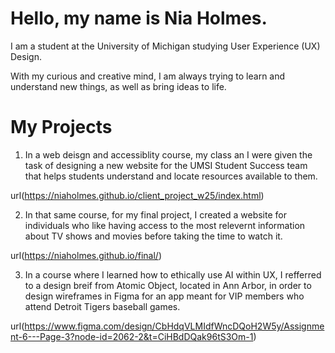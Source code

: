 # Hello, my name is Nia Holmes.

I am a student at the University of Michigan studying User Experience (UX) Design.

With my curious and creative mind, I am always trying to learn and understand new things, as
well as bring ideas to life.

# My Projects

1. In a web deisgn and accessiblity course, my class an I were given the task of designing a new website for the UMSI Student Success team that helps students understand and locate resources available to them.

url(https://niaholmes.github.io/client_project_w25/index.html)

2. In that same course, for my final project, I created a website for individuals who like having access to the most relevernt information about TV shows and movies before taking the time to watch it.

url(https://niaholmes.github.io/final/)

3. In a course where I learned how to ethically use AI within UX, I refferred to a design breif from Atomic Object, located in Ann Arbor, in order to design wireframes in Figma for an app meant for VIP members who attend Detroit Tigers baseball games.

url(https://www.figma.com/design/CbHdqVLMIdfWncDQoH2W5y/Assignment-6---Page-3?node-id=2062-2&t=CiHBdDQak96tS3Om-1)
